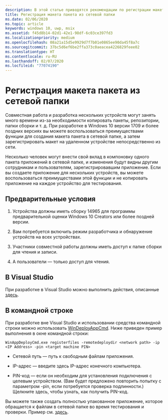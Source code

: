 ```yaml
---
description: В этой статье приводятся рекомендации по регистрации макета пакета из сетевой папки.
title: Регистрация макета пакета из сетевой папки
ms.date: 02/06/2020
ms.topic: article
keywords: windows 10, uwp, msix
ms.assetid: f45d8b14-02d1-42e1-98df-6c03ce397fd3
ms.localizationpriority: medium
ms.openlocfilehash: 08a21a15d5e9929d7f7b01e0865ee90da45f8a7c
ms.sourcegitcommit: 37bc5d6ef6be2ffa373c0aeacea4226829feee02
ms.translationtype: HT
ms.contentlocale: ru-RU
ms.lasthandoff: 02/07/2020
ms.locfileid: "77074190"
---
```

# <a name="registering-a-package-layout-from-a-network-share"></a>Регистрация макета пакета из сетевой папки

Совместная работа и разработка нескольких устройств могут занять много времени из-за необходимости копировать пакеты, репозитории, папки сборки и т. д. При разработке в Windows 10 версии 1709 и более поздних версиях вы можете воспользоваться преимуществами функции для создания макета пакета в сетевой папке, а затем зарегистрировать макет на удаленном устройстве непосредственно из сети.

Несколько человек могут внести свой вклад в компоновку одного пакета приложений в сетевой папке, и изменения будут видны другим сотрудникам и пользователям, зарегистрировавшим приложение. Если вы создаете приложение для нескольких устройств, вы можете воспользоваться преимуществами этой функции и не копировать приложение на каждое устройство для тестирования.

## <a name="prerequisites"></a>Предварительные условия

1. Устройства должны иметь сборку 14965 для программы предварительной оценки Windows 10 Creators или более поздней версии.

2. Вам потребуется включить режим разработчика и обнаружение устройств на всех устройствах.

3. Участники совместной работы должны иметь доступ к папке сборки для чтения и записи.

4. А пользователи — только доступ для чтения.

## <a name="in-visual-studio"></a>В Visual Studio

При разработке в Visual Studio можно выполнить действия, описанные [здесь](https://docs.microsoft.com/windows/uwp/debug-test-perf/deploying-and-debugging-uwp-apps?redirectedfrom=MSDN#advanced-remote-deployment-options).

## <a name="from-the-command-line"></a>В командной строке

При разработке вне Visual Studio и использовании средства командной строки можно использовать [WinDeployAppCmd](https://docs.microsoft.com/windows/uwp/packaging/install-universal-windows-apps-with-the-winappdeploycmd-tool). Ниже приведен пример выполнения в окне командной строки:

```
WinAppDeployCmd.exe registerfiles -remotedeploydir <network path> -ip <IP Address> -pin <target machine PIN>
```
- Сетевой путь — путь к свободным файлам приложения.

- IP-адрес — введите здесь IP-адрес конечного компьютера.

- PIN-код — если он необходим для установления подключения с целевым устройством. (Вам будет предложено повторить попытку с параметром -pin, если потребуется проверка подлинности.) Щелкните здесь, чтобы узнать, как получить PIN-код.
 

Вы можете также создать полностью упакованное приложение, которое обращается к файлам в сетевой папке во время тестирования и проверки. Пример см. [здесь](https://github.com/AppInstaller/Windows-appsample-marble-maze).